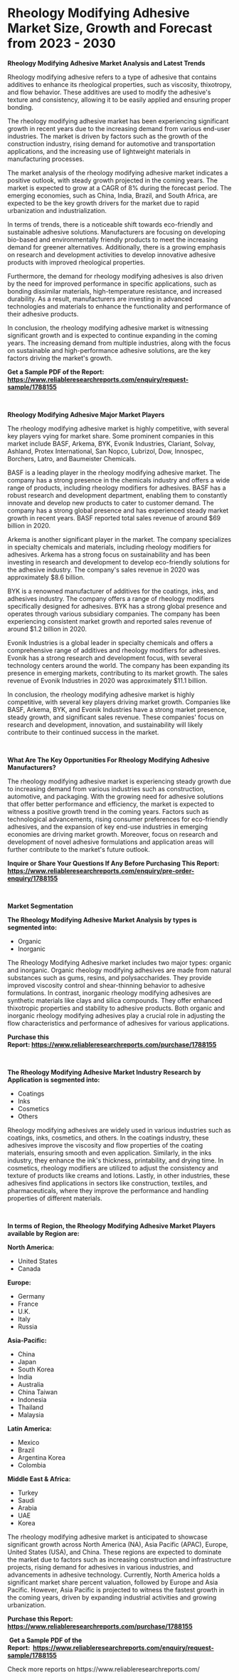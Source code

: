 <p><h1>Rheology Modifying Adhesive Market Size, Growth and Forecast from 2023 - 2030</h1></p><p><strong>Rheology Modifying Adhesive Market Analysis and Latest Trends</strong></p>
<p><p>Rheology modifying adhesive refers to a type of adhesive that contains additives to enhance its rheological properties, such as viscosity, thixotropy, and flow behavior. These additives are used to modify the adhesive's texture and consistency, allowing it to be easily applied and ensuring proper bonding.</p><p>The rheology modifying adhesive market has been experiencing significant growth in recent years due to the increasing demand from various end-user industries. The market is driven by factors such as the growth of the construction industry, rising demand for automotive and transportation applications, and the increasing use of lightweight materials in manufacturing processes.</p><p>The market analysis of the rheology modifying adhesive market indicates a positive outlook, with steady growth projected in the coming years. The market is expected to grow at a CAGR of 8% during the forecast period. The emerging economies, such as China, India, Brazil, and South Africa, are expected to be the key growth drivers for the market due to rapid urbanization and industrialization.</p><p>In terms of trends, there is a noticeable shift towards eco-friendly and sustainable adhesive solutions. Manufacturers are focusing on developing bio-based and environmentally friendly products to meet the increasing demand for greener alternatives. Additionally, there is a growing emphasis on research and development activities to develop innovative adhesive products with improved rheological properties.</p><p>Furthermore, the demand for rheology modifying adhesives is also driven by the need for improved performance in specific applications, such as bonding dissimilar materials, high-temperature resistance, and increased durability. As a result, manufacturers are investing in advanced technologies and materials to enhance the functionality and performance of their adhesive products.</p><p>In conclusion, the rheology modifying adhesive market is witnessing significant growth and is expected to continue expanding in the coming years. The increasing demand from multiple industries, along with the focus on sustainable and high-performance adhesive solutions, are the key factors driving the market's growth.</p></p>
<p><strong>Get a Sample PDF of the Report:&nbsp; <a href="https://www.reliableresearchreports.com/enquiry/request-sample/1788155">https://www.reliableresearchreports.com/enquiry/request-sample/1788155</a></strong></p>
<p>&nbsp;</p>
<p><strong>Rheology Modifying Adhesive Major Market Players</strong></p>
<p><p>The rheology modifying adhesive market is highly competitive, with several key players vying for market share. Some prominent companies in this market include BASF, Arkema, BYK, Evonik Industries, Clariant, Solvay, Ashland, Protex International, San Nopco, Lubrizol, Dow, Innospec, Borchers, Latro, and Baumeister Chemicals.</p><p>BASF is a leading player in the rheology modifying adhesive market. The company has a strong presence in the chemicals industry and offers a wide range of products, including rheology modifiers for adhesives. BASF has a robust research and development department, enabling them to constantly innovate and develop new products to cater to customer demand. The company has a strong global presence and has experienced steady market growth in recent years. BASF reported total sales revenue of around $69 billion in 2020.</p><p>Arkema is another significant player in the market. The company specializes in specialty chemicals and materials, including rheology modifiers for adhesives. Arkema has a strong focus on sustainability and has been investing in research and development to develop eco-friendly solutions for the adhesive industry. The company's sales revenue in 2020 was approximately $8.6 billion.</p><p>BYK is a renowned manufacturer of additives for the coatings, inks, and adhesives industry. The company offers a range of rheology modifiers specifically designed for adhesives. BYK has a strong global presence and operates through various subsidiary companies. The company has been experiencing consistent market growth and reported sales revenue of around $1.2 billion in 2020.</p><p>Evonik Industries is a global leader in specialty chemicals and offers a comprehensive range of additives and rheology modifiers for adhesives. Evonik has a strong research and development focus, with several technology centers around the world. The company has been expanding its presence in emerging markets, contributing to its market growth. The sales revenue of Evonik Industries in 2020 was approximately $11.1 billion.</p><p>In conclusion, the rheology modifying adhesive market is highly competitive, with several key players driving market growth. Companies like BASF, Arkema, BYK, and Evonik Industries have a strong market presence, steady growth, and significant sales revenue. These companies' focus on research and development, innovation, and sustainability will likely contribute to their continued success in the market.</p></p>
<p>&nbsp;</p>
<p><strong>What Are The Key Opportunities For Rheology Modifying Adhesive Manufacturers?</strong></p>
<p><p>The rheology modifying adhesive market is experiencing steady growth due to increasing demand from various industries such as construction, automotive, and packaging. With the growing need for adhesive solutions that offer better performance and efficiency, the market is expected to witness a positive growth trend in the coming years. Factors such as technological advancements, rising consumer preferences for eco-friendly adhesives, and the expansion of key end-use industries in emerging economies are driving market growth. Moreover, focus on research and development of novel adhesive formulations and application areas will further contribute to the market's future outlook.</p></p>
<p><strong>Inquire or Share Your Questions If Any Before Purchasing This Report: <a href="https://www.reliableresearchreports.com/enquiry/pre-order-enquiry/1788155">https://www.reliableresearchreports.com/enquiry/pre-order-enquiry/1788155</a></strong></p>
<p>&nbsp;</p>
<p><strong>Market Segmentation</strong></p>
<p><strong>The Rheology Modifying Adhesive Market Analysis by types is segmented into:</strong></p>
<p><ul><li>Organic</li><li>Inorganic</li></ul></p>
<p><p>The Rheology Modifying Adhesive market includes two major types: organic and inorganic. Organic rheology modifying adhesives are made from natural substances such as gums, resins, and polysaccharides. They provide improved viscosity control and shear-thinning behavior to adhesive formulations. In contrast, inorganic rheology modifying adhesives are synthetic materials like clays and silica compounds. They offer enhanced thixotropic properties and stability to adhesive products. Both organic and inorganic rheology modifying adhesives play a crucial role in adjusting the flow characteristics and performance of adhesives for various applications.</p></p>
<p><strong>Purchase this Report:&nbsp;<a href="https://www.reliableresearchreports.com/purchase/1788155">https://www.reliableresearchreports.com/purchase/1788155</a></strong></p>
<p>&nbsp;</p>
<p><strong>The Rheology Modifying Adhesive Market Industry Research by Application is segmented into:</strong></p>
<p><ul><li>Coatings</li><li>Inks</li><li>Cosmetics</li><li>Others</li></ul></p>
<p><p>Rheology modifying adhesives are widely used in various industries such as coatings, inks, cosmetics, and others. In the coatings industry, these adhesives improve the viscosity and flow properties of the coating materials, ensuring smooth and even application. Similarly, in the inks industry, they enhance the ink's thickness, printability, and drying time. In cosmetics, rheology modifiers are utilized to adjust the consistency and texture of products like creams and lotions. Lastly, in other industries, these adhesives find applications in sectors like construction, textiles, and pharmaceuticals, where they improve the performance and handling properties of different materials.</p></p>
<p>&nbsp;</p>
<p><strong>In terms of Region, the Rheology Modifying Adhesive Market Players available by Region are:</strong></p>
<p>
    <p> <strong> North America: </strong>
        <ul>
            <li>United States</li>
            <li>Canada</li>
        </ul>
        </p> 
    <p> <strong> Europe: </strong>
        <ul>
            <li>Germany</li>
            <li>France</li>
            <li>U.K.</li>
            <li>Italy</li>
            <li>Russia</li>
        </ul>
        </p> 
    <p> <strong> Asia-Pacific: </strong>
        <ul>
            <li>China</li>
            <li>Japan</li>
            <li>South Korea</li>
            <li>India</li>
            <li>Australia</li>
            <li>China Taiwan</li>
            <li>Indonesia</li>
            <li>Thailand</li>
            <li>Malaysia</li>
        </ul>
        </p> 
    <p> <strong> Latin America: </strong>
        <ul>
            <li>Mexico</li>
            <li>Brazil</li>
            <li>Argentina Korea</li>
            <li>Colombia</li>
        </ul>
        </p> 
    <p> <strong> Middle East & Africa: </strong>
        <ul>
            <li>Turkey</li>
            <li>Saudi</li>
            <li>Arabia</li>
            <li>UAE</li>
            <li>Korea</li>
        </ul>
    </p>
    </p>
<p><p>The rheology modifying adhesive market is anticipated to showcase significant growth across North America (NA), Asia Pacific (APAC), Europe, United States (USA), and China. These regions are expected to dominate the market due to factors such as increasing construction and infrastructure projects, rising demand for adhesives in various industries, and advancements in adhesive technology. Currently, North America holds a significant market share percent valuation, followed by Europe and Asia Pacific. However, Asia Pacific is projected to witness the fastest growth in the coming years, driven by expanding industrial activities and growing urbanization.</p></p>
<p><strong>Purchase this Report: <a href="https://www.reliableresearchreports.com/purchase/1788155">https://www.reliableresearchreports.com/purchase/1788155</a></strong></p>
<p>&nbsp;<strong>Get a Sample PDF of the Report:&nbsp;&nbsp;<a href="https://www.reliableresearchreports.com/enquiry/request-sample/1788155">https://www.reliableresearchreports.com/enquiry/request-sample/1788155</a></strong></p>
<p><strong></strong></p>
<p>Check more reports on https://www.reliableresearchreports.com/</p>